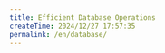 ```yaml
---
title: Efficient Database Operations
createTime: 2024/12/27 17:57:35
permalink: /en/database/
---
```

